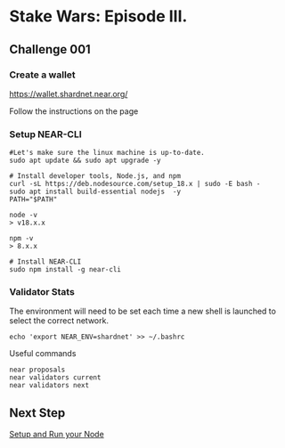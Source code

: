 # Stake Wars: Episode III. 

## Challenge 001

### Create a wallet
https://wallet.shardnet.near.org/

Follow the instructions on the page

### Setup NEAR-CLI
	
```
#Let's make sure the linux machine is up-to-date.
sudo apt update && sudo apt upgrade -y

# Install developer tools, Node.js, and npm
curl -sL https://deb.nodesource.com/setup_18.x | sudo -E bash -  
sudo apt install build-essential nodejs  -y
PATH="$PATH"

node -v
> v18.x.x

npm -v
> 8.x.x

# Install NEAR-CLI
sudo npm install -g near-cli
```

### Validator Stats
The environment will need to be set each time a new shell is launched to select the correct network.

```
echo 'export NEAR_ENV=shardnet' >> ~/.bashrc
```

Useful commands
```
near proposals
near validators current
near validators next
```

## Next Step 
[Setup and Run your Node](./002.md)